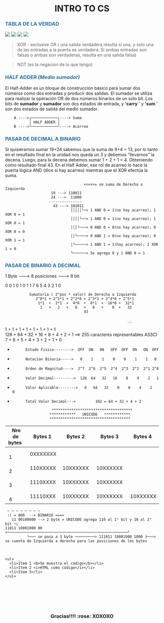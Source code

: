 <h1 align='center'></h1>
<h1 align="center">INTRO TO CS</h1>

<H3 align= rigth style='color:#2471A3' >TABLA DE LA VERDAD</H3>  

![](https://github.com/Kapelu/Henry-Apuntes/blob/main/scr/MI-Foundations/00-IntroToCS/TablaAND.png)
![](https://github.com/Kapelu/Henry-Apuntes/blob/main/scr/MI-Foundations/00-IntroToCS/TablaOR.png)
![](https://github.com/Kapelu/Henry-Apuntes/blob/main/scr/MI-Foundations/00-IntroToCS/TablaXOR.png)
![](https://github.com/Kapelu/Henry-Apuntes/blob/main/scr/MI-Foundations/00-IntroToCS/TablaNOT.png)

> XOR - exclusive OR ( una salida verdadera resulta si una, y solo una de las entradas a la puerta es verdadera. Si ambas entradas son falsas o ambas son verdaderas, resulta en una salida falsa)

> NOT (es la negacion de lo que tengo)

<H3 align= rigth style='color:#2471A3' >HALF ADDER <i>(Medio sumador)</i></H3>

El Half-Adder es un bloque de construcción básico para sumar dos números como dos entradas y producir dos salidas. El sumador se utiliza para realizar la operación OR de dos números binarios de un solo bit. Los bits de **sumador** y **sumador** son dos estados de entrada, y **'carry** ' y **'sum** ' son dos estados de salida del medio sumador.

        A ---->┌────────────┐----> Suma
	           │ HALF ADDER │
	    B ---->└────────────┘----> Acarreo	  


<H3 align= rigth style='color:#2471A3' >PASAR DE DECIMAL A BINARIO</H3>  

Si quisiéramos sumar 19+24 sabemos que la suma de 9+4 = 13, por lo tanto en el resultado final en la unidad nos queda un 3 y debemos “llevarnos” la decena. Luego, para la decena debemos sumar 1 + 2 + 1 = 4. Obteniendo como resultado final 43.
En el Half Adder, ese rol de acarreo lo hace la puerta lógica AND (dice si hay acarreo) mientras que el XOR efectúa la suma.

                                        <<<<<= se suma de Derecha a Izquierda
                         19 ---> 110011
                         24 --->  11000
                        ---------------
                          43 ---> 101011
                                  │││││└─> 1 AND 0 = 1(no hay acarreo); 1 XOR 0 = 1
                                  ││││└──> 1 AND 0 = 1(no hay acarreo); 1 XOR 0 = 1
                                  │││└───> 0 AND 0 = 0(no hay acarreo); 0 XOR 0 = 0
                                  ││└────> 0 AND 1 = 0(no hay acarreo); 0 XOR 1 = 1
                                  │└─────> 1 AND 1 = 1(hay acarreo); 1 XOR 1 = 0
                                  └──────> Se agrega 0 y 1 AND 0 = 1



<H3 align= rigth style='color:#2471A3' >PASAR DE BINARIO A DECIMAL</H3>

1 Byte ---> 8 posiciones ---> 8 bit

0 0 1 0 1 0 1 1
 7 6 5 4 3 2 1 0

               Sumatoria ( 2^pos * valor) de Derecha a Izquierda
                  2^0*1 + 2^1*1 + 2^2*0 + 2^3*1 + 2^4*0 + 2^5*1 
                   1*1  +  2*1  +  4*0  +  8*1  +  16*0 +  32*1
                    1   +   2   +   0   +   8   +    0  +   32
                                        43

                                                            __

   1  +  1 +  1 +  1 + 1 + 1 + 1 + 1    
 128 + 64 + 32 + 16 + 8 + 4 + 2 + 1   ==> 255 caracteres representables ASSCI
   7  +  6 +  5 +  4 + 3 + 2 + 1 + 0  

  
  

*           Estado Fisico-------->  OFF  ON   ON   OFF  OFF  ON   ON  OFF

*           Notacion Binaria----->   0    1    1    0    0    1    1   0

*           Orden de Magnitud---->  2^7  2^6  2^5  2^4  2^3  2^2  2^1 2^0

*           Valor Decimal--------->  128  64   32   16    8    4    2   1

*           Valor Aplicable-------->   0   64   32    0    0    4    2   0

*           Total Valor Decimal--->         102 = 64 + 32 + 4 + 2 

                        *************************************
                       ************   UNICODE   ************
                       *************************************
<table>
	<thead>
	<tr>
		<th>&nbsp;Nro de bytes&nbsp;</th>
		<th>Bytes 1</th>
		<th>Bytes 2</th>
		<th>Bytes 3</th>
		<th>Bytes 4</th>
	</tr>
	</thead>
	<tbody>
	<tr>
		<td>&nbsp; &nbsp; &nbsp; &nbsp; &nbsp; &nbsp;1</td>
		<td>&nbsp;0XXXXXXX</td>
		<td>&nbsp;</td>
		<td>&nbsp;</td>
		<td>&nbsp;</td>
	</tr>
	<tr>
		<td>&nbsp; &nbsp; &nbsp; &nbsp; &nbsp; &nbsp;2</td>
		<td>&nbsp;110XXXXX</td>
		<td>&nbsp;10XXXXXX&nbsp;</td>
		<td>&nbsp;10XXXXXX&nbsp;</td>
		<td></td>
	</tr>
	<tr>
		<td>&nbsp; &nbsp; &nbsp; &nbsp; &nbsp; &nbsp;3</td>
		<td>&nbsp;1110XXXX</td>
		<td>&nbsp;10XXXXXX</td>
		<td>&nbsp;10XXXXXX</td>
		<td></td>
	</tr>
	<tr>
		<td>&nbsp; &nbsp; &nbsp; &nbsp; &nbsp; &nbsp;4</td>
		<td>&nbsp;11110XXX</td>
		<td>&nbsp;10XXXXXX</td>
		<td>&nbsp;10XXXXXX</td>
		<td>&nbsp;10XXXXXX</td>
	</tr>
	<tbody>
</table>

     ─ ─ ─ ─ ─ ─ ─ ─
     :) = 800  --> BINARIO ===> 
       11 00100000 --> 2 byte = UNICODE agrega 110 al 1° bit y 10 al 2° bit ─┐
    11011 10001000 00 <───────────────────────────────────────────────────────┘
              └─── se pasa a 3 byte ─────────> 111011 10001000 1000 ├───> se cuenta de Izquierda a derecha para las posiciones de los bytes


<br>








<pre><code>&lt;ul&gt;
  &lt;li&gt;Item 1 &lt;b&gt;Se muestra el código&lt;/b&gt;&lt;/li&gt;
  &lt;li&gt;Item 2 &lt;i&gt;HTML como código&lt;/i&gt;&lt;/li&gt;
  &lt;li&gt;Item 3&lt;/li&gt;
&lt;/ul&gt;</code></pre>
<h1 align='center'></h1>
<br/> 
<br/> 
<br/> 
<h3 align="center">Gracias!!!!  :rose:   XOXOXO
